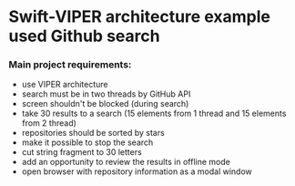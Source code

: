 # Swift-VIPER architecture example used Github search

### Main project requirements:

  - use VIPER architecture
  - search must be in two threads by GitHub API
  - screen shouldn't be blocked (during search)
  - take 30 results to a search (15 elements from 1 thread and 15 elements from 2 thread)
  - repositories should be sorted by stars
  - make it possible to stop the search
  - cut string fragment to 30 letters
  - add an opportunity to review the results in offline mode
  - open browser with repository information as a modal window

